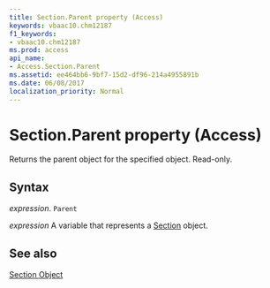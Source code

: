 ```yaml
---
title: Section.Parent property (Access)
keywords: vbaac10.chm12187
f1_keywords:
- vbaac10.chm12187
ms.prod: access
api_name:
- Access.Section.Parent
ms.assetid: ee464bb6-9bf7-15d2-df96-214a4955891b
ms.date: 06/08/2017
localization_priority: Normal
---
```



# Section.Parent property (Access)

Returns the parent object for the specified object. Read-only.


## Syntax

_expression_. `Parent`

_expression_ A variable that represents a [Section](Access.Section.md) object.


## See also


[Section Object](Access.Section.md)

